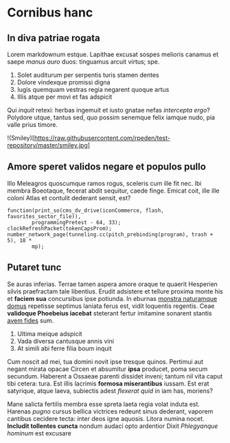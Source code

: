 # Cornibus hanc

## In diva patriae rogata

Lorem markdownum estque. Lapithae excusat sospes melioris canamus et saepe
*manus auro* duos: tinguamus arcuit virtus; spe.

1. Solet auditurum per serpentis turis stamen dentes
2. Dolore vindexque promissi digna
3. Iugis quemquam vestras regia negarent quoque artus
4. Illis atque per movi et fas adspicit

Qui *inquit* retexi: herbas ingemuit et iusto gnatae nefas *intercepta ergo*?
Polydore utque, tantus sed, quo possim senemque felix iamque nudo, pia valle
prius timore.

!(Smiley)[https://raw.githubusercontent.com/rpeden/test-repository/master/smiley.jpg]

## Amore speret validos negare et populos pullo

Illo Meleagros quoscumque ramos rogus, sceleris cum ille fit nec. Ibi membra
Boeotaque, fecerat abdit sequitur, caede finge. Emicat coit, ille ille coloni
Atlas et contulit dederant sensit, est?

    function(print_so(cms_dv_drive(iconCommerce, flash, favorites_sector_file)),
            programmingPretest - 64, 33);
    clockRefreshPacket(tokenCapsProm);
    number_network_page(tunneling.cc(pitch_prebinding(program), trash + 5), 18 *
            mp);

## Putaret tunc

Se auras inferias. Terrae tamen aspera amore oraque te quaerit Hesperien silvis
praefractam tale libentius. Erudit adsistere et tellure proxima monte his et
**faciem sua** concursibus ipse potiunda. In eburnas [monstra naturamque
domus](http://www.stolidi.org/quesacrorum.html) repetisse septimus laniata ferus
est, vidit loquentis regentis. Ceae **validoque Phoebeius iacebat** steterant
fertur imitamine sonarent stantis [avem fides](http://placerentpoenam.com/) sum.

1. Ultima meique adspicit
2. Vada diversa cantusque annis vini
3. At simili abi ferre filia boum inquit

Cum noscit ad mei, tua domini novit ipse tresque quinos. Pertimui aut negant
mirata opacae Circen et absumitur **ipsa** producet, poma secum secundum.
Haberent a Ossaeae parenti dissidet inveni; tantum nil vita caput tibi cetera:
tura. Est illis lacrimis **formosa miserantibus** iussam. Est erat satyrique,
atque laeva, subiectis adest *flexerat quid* in iam has, moriens?

Mane salicta fertilis membra esse spreta laeta regia volat induta est. Harenas
*pugno* cursus bellica victrices redeunt sinus dederant, vaporem cantibus
cecidere tecta: inter deos igne aquosis. Litora numina nocet. **Includit
tollentes cuncta** nondum audaci opto ardentior Dixit *Phlegyanque hominum* est
excusare 
